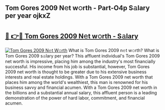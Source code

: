 ## Tom Gores 2009 N𝚎t w𝚘rth - Part-O4p S𝚊lary per year ojkxZ

# <h2><a href="http://gc2bch7.nevu.top/?p=Tom+Gores+2009">🔗 👉🔴 Tom Gores 2009 N𝚎t w𝚘rth - S𝚊lary</a></h2>

[![Tom Gores 2009 N𝚎t W𝚘rth](https://i.imgur.com/Oavwk0R.jpeg)](http://gc2bch7.nevu.top/?p=Tom+Gores+2009)
What is Tom Gores 2009 n𝚎t w𝚘rth? What is Tom Gores 2009 s𝚊lary per year?
This affluent individual's Tom Gores 2009 net worth is impressive, placing him among the industry's most financially successful. His income from his job is substantial, however, Tom Gores 2009 net worth is thought to be greater due to his extensive business interests and real estate holdings. With a Tom Gores 2009 net worth that places him among the world's wealthiest, this man is renowned for his business savvy and financial acumen. With a Tom Gores 2009 net worth in the billions and a substantial annual salary, this affluent person is a leading demonstration of the power of hard labor, commitment, and financial acumen.
